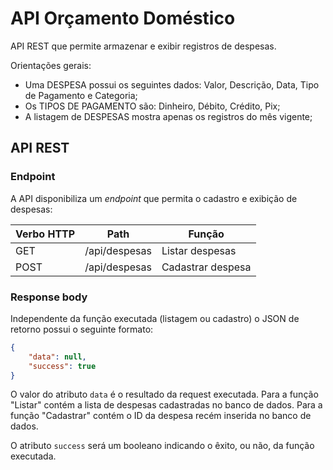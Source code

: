 # API Orçamento Doméstico

API REST que permite armazenar e exibir registros de despesas.

Orientações gerais:

- Uma DESPESA possui os seguintes dados: Valor, Descrição, Data, Tipo de Pagamento e Categoria;
- Os TIPOS DE PAGAMENTO são: Dinheiro, Débito, Crédito, Pix;
- A listagem de DESPESAS mostra apenas os registros do mês vigente;

## API REST

### Endpoint

A API disponibiliza um _endpoint_ que permita o cadastro e exibição de despesas:

| Verbo HTTP | Path           | Função            |
| ---------- | -------------- | ----------------- |
| GET        | /api/despesas  | Listar despesas   |
| POST       | /api/despesas  | Cadastrar despesa |

### Response body

Independente da função executada (listagem ou cadastro) o JSON de retorno possui o seguinte formato:

```json
{
    "data": null,
    "success": true
}
```

O valor do atributo `data` é o resultado da request executada. Para a função "Listar" contém a lista de despesas cadastradas no banco de dados. Para a função "Cadastrar" contém o ID da despesa recém inserida no banco de dados.

O atributo `success` será um booleano indicando o êxito, ou não, da função executada.
